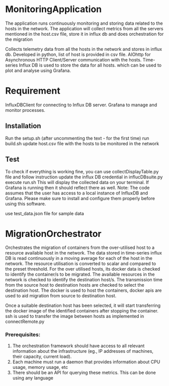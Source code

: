 # MonitoringApplication
The application runs continuously monitoring and storing data related to the hosts in the network.
The application will collect metrics from all the servers mentioned in the host.csv file, store it
in influx db and does orchestration for the migration

Collects telemetry data from all the hosts in the network and stores in influx db.
Developed in python, list of host is provided in csv file.
AIOhttp for Asynchronous HTTP Client/Server communication with the hosts.
Time-series Influx DB is used to store the data for all hosts. which can be used to plot and analyse using Grafana.
# Requirement
InfluxDBClient for connecting to Influx DB server.
Grafana to manage and monitor processes.
## Installation
Run the setup.sh (after uncommenting the text - for the first time)
run build.sh
update host.csv file with the hosts to be monitored in the network
## Test
To check if everything is working fine, you can use collectDisplayTable.py file and follow instruction
update the influx DB credential in influcDBsuite.py
execute run.sh
This will display the collected data on your terminal. If Grafana is running then it should reflect there
as well.
Note: The code assumes that the user has access to a local instance of InfluxDB
and Grafana. Please make sure to install and configure them properly before using this software.</s>

use test_data.json file for sample data

# MigrationOrchestrator
Orchestrates the migration of containers from the over-utilised host to a resource available host in the network.
The data stored in time-series influx DB is read continuously in a moving average for each of the host in the network.
The resource utilisation is converted to scalar and compared to the preset threshold.
For the over utilised hosts, its docker data is checked to identify the container/s to be migrated.
The available resources in the network is checked to identify the destination host/s.
The transmission time from the source host to destination hosts are checked to select the destination host.
The docker is used to host the containers, docker apis are used to aid migration from source to destination host. 

Once a suitable destination host has been selected, it will start transferring the docker image of the identified containers after stopping the container.
ssh is used to transfer the image between hosts as implemented in connectRemote.py

### Prerequisites:
1. The orchestration framework should have access to all relevant information about the infrastructure (eg., IP addresses of machines, their capacity, current load).
2. Each machine must run a daemon that provides information about CPU usage, memory usage, etc
3. There should be an API for querying these metrics. This can be done using any language




